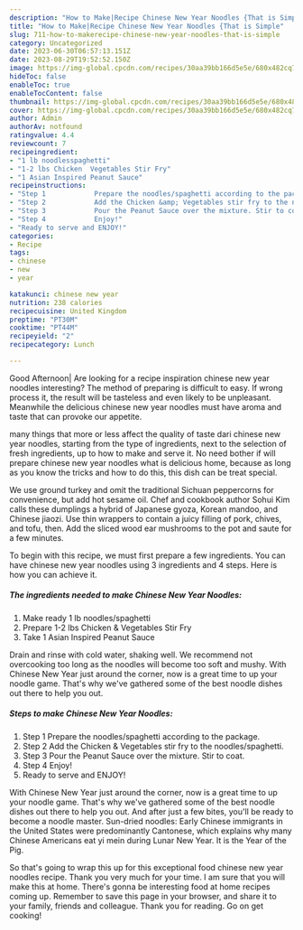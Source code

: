 ```yaml
---
description: "How to Make|Recipe Chinese New Year Noodles {That is Simple"
title: "How to Make|Recipe Chinese New Year Noodles {That is Simple"
slug: 711-how-to-makerecipe-chinese-new-year-noodles-that-is-simple
category: Uncategorized
date: 2023-06-30T06:57:13.151Z
date: 2023-08-29T19:52:52.150Z
image: https://img-global.cpcdn.com/recipes/30aa39bb166d5e5e/680x482cq70/chinese-new-year-noodles-recipe-main-photo.jpg
hideToc: false
enableToc: true
enableTocContent: false
thumbnail: https://img-global.cpcdn.com/recipes/30aa39bb166d5e5e/680x482cq70/chinese-new-year-noodles-recipe-main-photo.jpg
cover: https://img-global.cpcdn.com/recipes/30aa39bb166d5e5e/680x482cq70/chinese-new-year-noodles-recipe-main-photo.jpg
author: Admin
authorAv: notfound
ratingvalue: 4.4
reviewcount: 7
recipeingredient:
- "1 lb noodlesspaghetti"
- "1-2 lbs Chicken  Vegetables Stir Fry"
- "1 Asian Inspired Peanut Sauce"
recipeinstructions:
- "Step 1            Prepare the noodles/spaghetti according to the package."
- "Step 2            Add the Chicken &amp; Vegetables stir fry to the noodles/spaghetti."
- "Step 3            Pour the Peanut Sauce over the mixture. Stir to coat."
- "Step 4            Enjoy!"
- "Ready to serve and ENJOY!"
categories:
- Recipe
tags:
- chinese
- new
- year

katakunci: chinese new year 
nutrition: 238 calories
recipecuisine: United Kingdom
preptime: "PT30M"
cooktime: "PT44M"
recipeyield: "2"
recipecategory: Lunch

---
```



Good Afternoon| Are looking for a recipe inspiration chinese new year noodles interesting? The method of preparing is difficult to easy. If wrong process it, the result will be tasteless and even likely to be unpleasant. Meanwhile the delicious chinese new year noodles must have aroma and taste that can provoke our appetite.






many things that more or less affect the quality of taste dari chinese new year noodles, starting from the type of ingredients, next to the selection of fresh ingredients, up to how to make and serve it. No need bother if will prepare chinese new year noodles what is delicious home, because as long as you know the tricks and how to do this, this dish can be treat  special.


We use ground turkey and omit the traditional Sichuan peppercorns for convenience, but add hot sesame oil. Chef and cookbook author Sohui Kim calls these dumplings a hybrid of Japanese gyoza, Korean mandoo, and Chinese jiaozi. Use thin wrappers to contain a juicy filling of pork, chives, and tofu, then. Add the sliced wood ear mushrooms to the pot and saute for a few minutes.


To begin with this recipe, we must first prepare a few ingredients. You can have chinese new year noodles using 3 ingredients and 4 steps. Here is how you can achieve it.

<!--inarticleads1-->

##### The ingredients needed to make Chinese New Year Noodles:

1. Make ready 1 lb noodles/spaghetti
1. Prepare 1-2 lbs Chicken &amp; Vegetables Stir Fry
1. Take 1 Asian Inspired Peanut Sauce


Drain and rinse with cold water, shaking well. We recommend not overcooking too long as the noodles will become too soft and mushy. With Chinese New Year just around the corner, now is a great time to up your noodle game. That&#39;s why we&#39;ve gathered some of the best noodle dishes out there to help you out. 

<!--inarticleads2-->

##### Steps to make Chinese New Year Noodles:

1. Step 1            Prepare the noodles/spaghetti according to the package.
1. Step 2            Add the Chicken &amp; Vegetables stir fry to the noodles/spaghetti.
1. Step 3            Pour the Peanut Sauce over the mixture. Stir to coat.
1. Step 4            Enjoy!
1. Ready to serve and ENJOY!

With Chinese New Year just around the corner, now is a great time to up your noodle game. That&#39;s why we&#39;ve gathered some of the best noodle dishes out there to help you out. And after just a few bites, you&#39;ll be ready to become a noodle master. Sun-dried noodles: Early Chinese immigrants in the United States were predominantly Cantonese, which explains why many Chinese Americans eat yi mein during Lunar New Year. It is the Year of the Pig. 

So that's going to wrap this up for this exceptional food chinese new year noodles recipe. Thank you very much for your time. I am sure that you will make this at home. There's gonna be interesting food at home recipes coming up. Remember to save this page in your browser, and share it to your family, friends and colleague. Thank you for reading. Go on get cooking!
